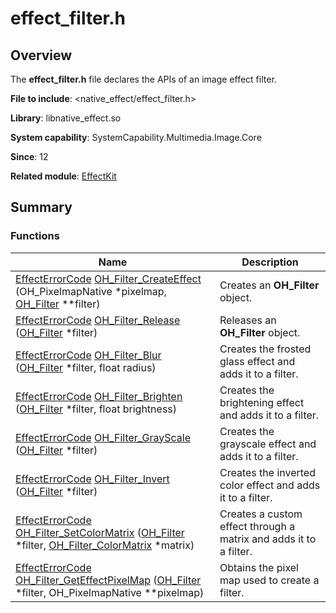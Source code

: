 # effect_filter.h


## Overview

The **effect_filter.h** file declares the APIs of an image effect filter.

**File to include**: &lt;native_effect/effect_filter.h&gt;

**Library**: libnative_effect.so

**System capability**: SystemCapability.Multimedia.Image.Core

**Since**: 12

**Related module**: [EffectKit](effect_kit.md)


## Summary


### Functions

| Name| Description| 
| -------- | -------- |
| [EffectErrorCode](effect_kit.md#effecterrorcode) [OH_Filter_CreateEffect](effect_kit.md#oh_filter_createeffect) (OH_PixelmapNative \*pixelmap, [OH_Filter](_o_h___filter.md) \*\*filter) | Creates an **OH_Filter** object.| 
| [EffectErrorCode](effect_kit.md#effecterrorcode) [OH_Filter_Release](effect_kit.md#oh_filter_release) ([OH_Filter](_o_h___filter.md) \*filter) | Releases an **OH_Filter** object.| 
| [EffectErrorCode](effect_kit.md#effecterrorcode) [OH_Filter_Blur](effect_kit.md#oh_filter_blur) ([OH_Filter](_o_h___filter.md) \*filter, float radius) | Creates the frosted glass effect and adds it to a filter.| 
| [EffectErrorCode](effect_kit.md#effecterrorcode) [OH_Filter_Brighten](effect_kit.md#oh_filter_brighten) ([OH_Filter](_o_h___filter.md) \*filter, float brightness) | Creates the brightening effect and adds it to a filter.| 
| [EffectErrorCode](effect_kit.md#effecterrorcode) [OH_Filter_GrayScale](effect_kit.md#oh_filter_grayscale) ([OH_Filter](_o_h___filter.md) \*filter) | Creates the grayscale effect and adds it to a filter.| 
| [EffectErrorCode](effect_kit.md#effecterrorcode) [OH_Filter_Invert](effect_kit.md#oh_filter_invert) ([OH_Filter](_o_h___filter.md) \*filter) | Creates the inverted color effect and adds it to a filter.| 
| [EffectErrorCode](effect_kit.md#effecterrorcode) [OH_Filter_SetColorMatrix](effect_kit.md#oh_filter_setcolormatrix) ([OH_Filter](_o_h___filter.md) \*filter, [OH_Filter_ColorMatrix](_o_h___filter___color_matrix.md) \*matrix) | Creates a custom effect through a matrix and adds it to a filter.| 
| [EffectErrorCode](effect_kit.md#effecterrorcode) [OH_Filter_GetEffectPixelMap](effect_kit.md#oh_filter_geteffectpixelmap) ([OH_Filter](_o_h___filter.md) \*filter, OH_PixelmapNative \*\*pixelmap) | Obtains the pixel map used to create a filter.| 
